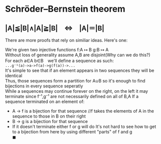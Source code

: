 # Schröder–Bernstein theorem
|A|≦|B|∧|A|≧|B|　⇔　|A|＝|B|
------------------
There are more proofs that rely on similiar ideas. Here's one:  

We're given two injective functions f:A ↦ B g:B ↦ A  
Without loss of generality assume A,B are disjoint(Why can we do this?)  
For each a∈A b∈B　we'll define a sequence as such:  
```...g⁻¹(a)->a->f(a)->g(f(a))->...```  
It's simple to see that if an element appears in two sequences they will be identical  
Thus, those sequences form a partition for A∪B so it's enough to find bijections in every sequence seperatly  
While a sequences may continue forever on the right, on the left it may terminate since f⁻¹,g⁻¹ are not necessarily defined on all of B,A 
If a sequence terminated on an element of:
- A -> f is a bijection for that sequence
//f takes the elements of A in the sequence to those in B on their right
- B -> g is a bijection for that sequence
- If it doesn't terminate either f or g will do
It's not hard to see how to get to a bijection from here by using different "parts" of f and g  
 ◼ 
